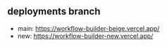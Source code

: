 ## deployments branch
- main: https://workflow-builder-beige.vercel.app/
- new: https://workflow-builder-new.vercel.app/

